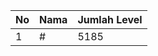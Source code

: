 | No | Nama            | Jumlah Level |
|----|-----------------|--------------|
| 1  | #    |    5185        |
